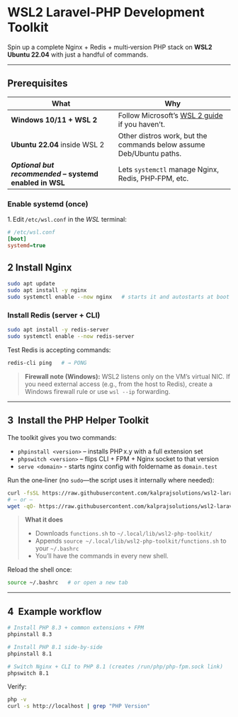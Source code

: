 # WSL2 Laravel‑PHP Development Toolkit

Spin up a complete Nginx + Redis + multi‑version PHP stack on **WSL2 Ubuntu 22.04** with just a handful of commands.

---

## Prerequisites

| What | Why |
|------|-----|
| **Windows 10/11 + WSL 2** | Follow Microsoft’s [WSL 2 guide](https://learn.microsoft.com/windows/wsl/install) if you haven’t. |
| **Ubuntu 22.04** inside WSL 2 | Other distros work, but the commands below assume Deb/Ubuntu paths. |
| **_Optional but recommended_ – systemd enabled in WSL** | Lets `systemctl` manage Nginx, Redis, PHP‑FPM, etc. |

### Enable systemd (once)

1. Edit `/etc/wsl.conf` in the _WSL_ terminal:

```ini
# /etc/wsl.conf
[boot]
systemd=true
```

## 2 Install Nginx
```bash 
sudo apt update
sudo apt install -y nginx
sudo systemctl enable --now nginx   # starts it and autostarts at boot
```
### Install Redis (server + CLI)
```bash 
sudo apt install -y redis-server
sudo systemctl enable --now redis-server
```

Test Redis is accepting commands:

```bash
redis-cli ping   # → PONG
```
> **Firewall note (Windows):**
> WSL2 listens only on the VM’s virtual NIC. If you need external access (e.g., from the host to Redis), create a Windows firewall rule or use `wsl --ip` forwarding.

---

## 3  Install the PHP Helper Toolkit

The toolkit gives you two commands:

* `phpinstall <version>` – installs PHP x.y with a full extension set
* `phpswitch <version>`  – flips CLI + FPM + Nginx socket to that version
* `serve <domain>`       - starts nginx config with foldername as `domain.test`

Run the one‑liner (no `sudo`—the script uses it internally where needed):

```bash
curl -fsSL https://raw.githubusercontent.com/kalprajsolutions/wsl2-laravel-php-development/main/install-php-toolkit.sh | bash
# – or –
wget -qO- https://raw.githubusercontent.com/kalprajsolutions/wsl2-laravel-php-development/main/install-php-toolkit.sh | bash
```

> **What it does**
>
> * Downloads `functions.sh` to `~/.local/lib/wsl2-php-toolkit/`
> * Appends `source ~/.local/lib/wsl2-php-toolkit/functions.sh` to your `~/.bashrc`
> * You’ll have the commands in every new shell.

Reload the shell once:

```bash
source ~/.bashrc   # or open a new tab
```

---

## 4  Example workflow

```bash
# Install PHP 8.3 + common extensions + FPM
phpinstall 8.3

# Install PHP 8.1 side‑by‑side
phpinstall 8.1

# Switch Nginx + CLI to PHP 8.1 (creates /run/php/php-fpm.sock link)
phpswitch 8.1
```

Verify:

```bash
php -v
curl -s http://localhost | grep "PHP Version"
```
